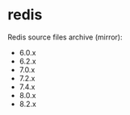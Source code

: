 # redis

Redis source files archive (mirror):
- 6.0.x
- 6.2.x
- 7.0.x
- 7.2.x
- 7.4.x
- 8.0.x
- 8.2.x
